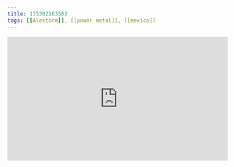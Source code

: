 ```yaml
---
title: 175302163503
tags: [[Alestorm]], [[power metal]], [[mexico]]
---
```

<iframe allow="accelerometer; autoplay; clipboard-write; encrypted-media; gyroscope; picture-in-picture" allowfullscreen="" frameborder="0" height="281" id="youtube_iframe" src="https://www.youtube.com/embed/-r8jlHDBMsw?feature=oembed&amp;enablejsapi=1&amp;origin=https://safe.txmblr.com&amp;wmode=opaque" width="500"></iframe>